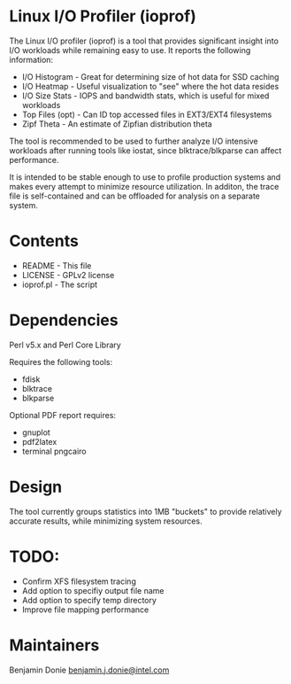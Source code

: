 Linux I/O Profiler (ioprof)
===========================

The Linux I/O profiler (ioprof) is a tool that provides significant insight into I/O workloads
while remaining easy to use.  It reports the following information:

* I/O Histogram   - Great for determining size of hot data for SSD caching
* I/O Heatmap     - Useful visualization to "see" where the hot data resides
* I/O Size Stats  - IOPS and bandwidth stats, which is useful for mixed workloads
* Top Files (opt) - Can ID top accessed files in EXT3/EXT4 filesystems
* Zipf Theta      - An estimate of Zipfian distribution theta

The tool is recommended to be used to further analyze I/O intensive workloads after running tools like iostat, since blktrace/blkparse can affect performance.

It is intended to be stable enough to use to profile production systems and makes every
attempt to minimize resource utilization.  In additon, the trace file is self-contained
and can be offloaded for analysis on a separate system.

Contents
========

* README    - This file
* LICENSE   - GPLv2 license
* ioprof.pl - The script

Dependencies
============
Perl v5.x and Perl Core Library

Requires the following tools:
* fdisk
* blktrace
* blkparse

Optional PDF report requires:
* gnuplot
* pdf2latex
* terminal pngcairo

Design
======
The tool currently groups statistics into 1MB "buckets" to provide relatively
accurate results, while minimizing system resources.

TODO:
=====
* Confirm XFS filesystem tracing
* Add option to specifiy output file name
* Add option to specify temp directory
* Improve file mapping performance

Maintainers
===========
Benjamin Donie <benjamin.j.donie@intel.com>
